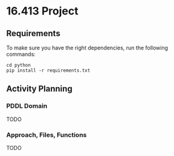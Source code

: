 # 16.413 Project

## Requirements
To make sure you have the right dependencies, run the following commands:
```
cd python
pip install -r requirements.txt
```

## Activity Planning
### PDDL Domain
TODO

### Approach, Files, Functions
TODO